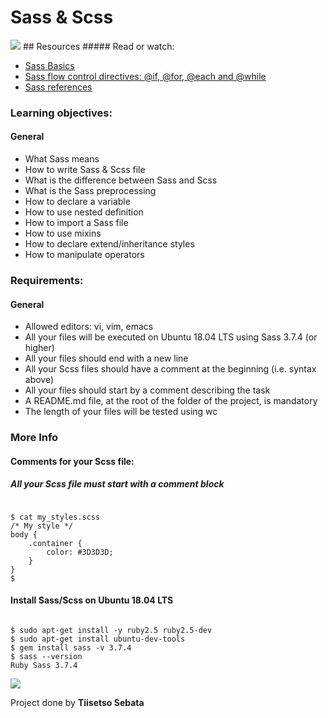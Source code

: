 # Sass & Scss

<img src="https://s3.amazonaws.com/alx-intranet.hbtn.io/uploads/medias/2018/5/9936ba361a3962278900.jpg?X-Amz-Algorithm=AWS4-HMAC-SHA256&X-Amz-Credential=AKIARDDGGGOUSBVO6H7D%2F20230612%2Fus-east-1%2Fs3%2Faws4_request&X-Amz-Date=20230612T144840Z&X-Amz-Expires=86400&X-Amz-SignedHeaders=host&X-Amz-Signature=dac2c403107b16d6ec74cf6ae7b1bf5b26c2f10e06a3cbec93f60f1fc458a090">
## Resources
##### Read or watch:

* <u>
    <a href="https://intranet.alxswe.com/rltoken/K08RnIsShqPvoOO6iif00g">Sass Basics</a>
  </u>
* <u>
    <a href="https://intranet.alxswe.com/rltoken/zwVFz1heZnOOcsflgiattA">Sass flow control directives: @if, @for, @each and @while</a>
  </u>
* <u>
    <a href="https://intranet.alxswe.com/rltoken/Pq23qrLxlxGpiintmVQ4zg">Sass references</a>
</u>


### Learning objectives: 
#### General

* What Sass means
* How to write Sass & Scss file
* What is the difference between Sass and Scss
* What is the Sass preprocessing
* How to declare a variable
* How to use nested definition
* How to import a Sass file
* How to use mixins
* How to declare extend/inheritance styles
* How to manipulate operators

### Requirements: 
#### General

* Allowed editors: vi, vim, emacs
* All your files will be executed on Ubuntu 18.04 LTS using Sass 3.7.4 (or higher)
* All your files should end with a new line
* All your Scss files should have a comment at the beginning (i.e. syntax above)
* All your files should start by a comment describing the task
* A README.md file, at the root of the folder of the project, is mandatory
* The length of your files will be tested using wc

### More Info
#### Comments for your Scss file:
##### All your Scss file must start with a comment block 
<pre>
<code>
$ cat my_styles.scss
/* My style */
body {
    .container {
        color: #3D3D3D;
    }
}
$</code>
</pre>

#### Install Sass/Scss on Ubuntu 18.04 LTS

<pre>
<code>
$ sudo apt-get install -y ruby2.5 ruby2.5-dev
$ sudo apt-get install ubuntu-dev-tools
$ gem install sass -v 3.7.4
$ sass --version
Ruby Sass 3.7.4</code>
</pre>

<img src="https://s3.amazonaws.com/alx-intranet.hbtn.io/uploads/medias/2018/5/ea3f78848fbf9b717e91.jpg?X-Amz-Algorithm=AWS4-HMAC-SHA256&X-Amz-Credential=AKIARDDGGGOUSBVO6H7D%2F20230612%2Fus-east-1%2Fs3%2Faws4_request&X-Amz-Date=20230612T144840Z&X-Amz-Expires=86400&X-Amz-SignedHeaders=host&X-Amz-Signature=408d329a74c4d8c39c80c80557b6eaf610bc5f9538a7ec7039f4a823bc98ea43">

Project done by <b>Tiisetso Sebata</b>